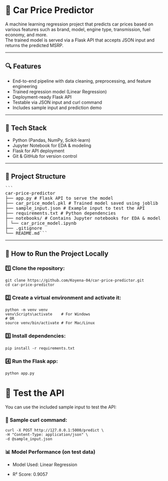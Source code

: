 # 🚗 Car Price Predictor

A machine learning regression project that predicts car prices based on various features such as brand, model, engine type, transmission, fuel economy, and more.  
The trained model is served via a Flask API that accepts JSON input and returns the predicted MSRP.

---

## 🔍 Features

- End-to-end pipeline with data cleaning, preprocessing, and feature engineering
- Trained regression model (Linear Regression)
- Deployment-ready Flask API
- Testable via JSON input and curl command
- Includes sample input and prediction demo

---

## 🧠 Tech Stack

- Python (Pandas, NumPy, Scikit-learn)
- Jupyter Notebook for EDA & modeling
- Flask for API deployment
- Git & GitHub for version control

---

## 📁 Project Structure
<pre>```
car-price-predictor
├── app.py # Flask API to serve the model
├── car_price_model.pkl # Trained model saved using joblib
├── sample_input.json # Example input to test the API
├── requirements.txt # Python dependencies
├── notebooks/ # Contains Jupyter notebooks for EDA & model training
│ └── car_price_model.ipynb
├── .gitignore
└── README.md```</pre>

---

## 🧪 How to Run the Project Locally

### 1️⃣ Clone the repository:

    git clone https://github.com/Koyena-04/car-price-predictor.git
    cd car-price-predictor

### 2️⃣ Create a virtual environment and activate it:

    python -m venv venv
    venv\Scripts\activate    # For Windows
    # OR
    source venv/bin/activate # For Mac/Linux

### 3️⃣ Install dependencies:

    pip install -r requirements.txt

### 4️⃣ Run the Flask app:

    python app.py


# 🚀 Test the API
  You can use the included sample input to test the API:

### 🔹 Sample curl command:

    curl -X POST http://127.0.0.1:5000/predict \
    -H "Content-Type: application/json" \
    -d @sample_input.json

### 📊 Model Performance (on test data)
- Model Used: Linear Regression

- R² Score: 0.9057



